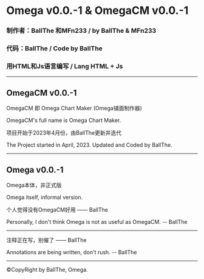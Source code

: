 # Omega v0.0.-1 & OmegaCM v0.0.-1
### 制作者：BallThe 和MFn233 / by BallThe & MFn233
### 代码：BallThe / Code by BallThe
### 用HTML和Js语言编写 / Lang HTML + Js

***
## OmegaCM v0.0.-1

OmegaCM 即 Omega Chart Maker (Omega铺面制作器)

OmegaCM's full name is Omega Chart Maker.

项目开始于2023年4月份，由BallThe更新并迭代

The Project started in April, 2023. Updated and Coded by BallThe.

***
## Omega v0.0.-1

Omega本体，非正式版

Omega itself, informal version.

个人觉得没有OmegaCM好用 —— BallThe

Personally, I don't think Omega is not as useful as OmegaCM. -- BallThe
***

注释正在写，别催了 —— BallThe

Annotations are being written, don't rush. -- BallThe

***
©️CopyRight by BallThe, Omega.